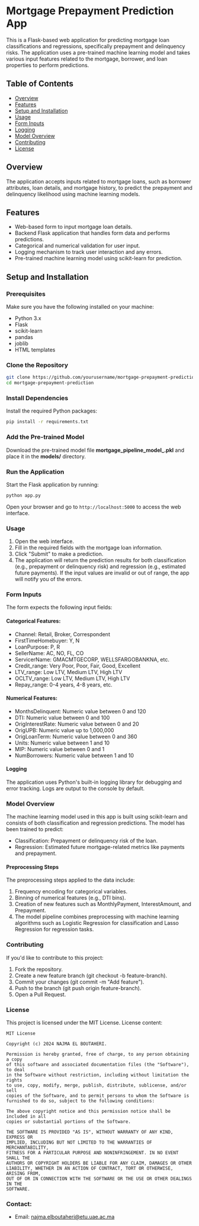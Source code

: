 # Mortgage Prepayment Prediction App

This is a Flask-based web application for predicting mortgage loan classifications and regressions, specifically prepayment and delinquency risks. The application uses a pre-trained machine learning model and takes various input features related to the mortgage, borrower, and loan properties to perform predictions.

## Table of Contents
- [Overview](#overview)
- [Features](#features)
- [Setup and Installation](#setup-and-installation)
- [Usage](#usage)
- [Form Inputs](#form-inputs)
- [Logging](#logging)
- [Model Overview](#model-overview)
- [Contributing](#contributing)
- [License](#license)

## Overview
The application accepts inputs related to mortgage loans, such as borrower attributes, loan details, and mortgage history, to predict the prepayment and delinquency likelihood using machine learning models.

## Features
- Web-based form to input mortgage loan details.
- Backend Flask application that handles form data and performs predictions.
- Categorical and numerical validation for user input.
- Logging mechanism to track user interaction and any errors.
- Pre-trained machine learning model using scikit-learn for prediction.

## Setup and Installation

### Prerequisites
Make sure you have the following installed on your machine:
- Python 3.x
- Flask
- scikit-learn
- pandas
- joblib
- HTML templates

### Clone the Repository
```bash
git clone https://github.com/yourusername/mortgage-prepayment-prediction.git
cd mortgage-prepayment-prediction
```

### Install Dependencies
Install the required Python packages:
```bash
pip install -r requirements.txt
```

### Add the Pre-trained Model
Download the pre-trained model file **mortgage_pipeline_model_.pkl** and place it in the **models/** directory.

### Run the Application
Start the Flask application by running:
```bash
python app.py
```
Open your browser and go to ```http://localhost:5000``` to access the web interface.

### Usage
1. Open the web interface.
2. Fill in the required fields with the mortgage loan information.
3. Click "Submit" to make a prediction.
3. The application will return the prediction results for both classification (e.g., prepayment or delinquency risk) and regression (e.g., estimated future payments).
If the input values are invalid or out of range, the app will notify you of the errors.

### Form Inputs
The form expects the following input fields:

#### Categorical Features:
- Channel: Retail, Broker, Correspondent
- FirstTimeHomebuyer: Y, N
- LoanPurpose: P, R
- SellerName: AC, NO, FL, CO
- ServicerName: GMACMTGECORP, WELLSFARGOBANKNA, etc.
- Credit_range: Very Poor, Poor, Fair, Good, Excellent
- LTV_range: Low LTV, Medium LTV, High LTV
- OCLTV_range: Low LTV, Medium LTV, High LTV
- Repay_range: 0-4 years, 4-8 years, etc.
#### Numerical Features:
- MonthsDelinquent: Numeric value between 0 and 120
- DTI: Numeric value between 0 and 100
- OrigInterestRate: Numeric value between 0 and 20
- OrigUPB: Numeric value up to 1,000,000
- OrigLoanTerm: Numeric value between 0 and 360
- Units: Numeric value between 1 and 10
- MIP: Numeric value between 0 and 1
- NumBorrowers: Numeric value between 1 and 10
#### Logging
The application uses Python's built-in logging library for debugging and error tracking. Logs are output to the console by default.

### Model Overview
The machine learning model used in this app is built using scikit-learn and consists of both classification and regression predictions. The model has been trained to predict:

- Classification: Prepayment or delinquency risk of the loan.
- Regression: Estimated future mortgage-related metrics like payments and prepayment.
#### Preprocessing Steps
The preprocessing steps applied to the data include:

1. Frequency encoding for categorical variables.
2. Binning of numerical features (e.g., DTI bins).
3. Creation of new features such as MonthlyPayment, InterestAmount, and Prepayment.
4. The model pipeline combines preprocessing with machine learning algorithms such as Logistic Regression for classification and Lasso Regression for regression tasks.

### Contributing
If you'd like to contribute to this project:

1. Fork the repository.
2. Create a new feature branch (git checkout -b feature-branch).
3. Commit your changes (git commit -m "Add feature").
4. Push to the branch (git push origin feature-branch).
5. Open a Pull Request.

### License

This project is licensed under the MIT License.
License content:
```
MIT License

Copyright (c) 2024 NAJMA EL BOUTAHERI.

Permission is hereby granted, free of charge, to any person obtaining a copy
of this software and associated documentation files (the "Software"), to deal
in the Software without restriction, including without limitation the rights
to use, copy, modify, merge, publish, distribute, sublicense, and/or sell
copies of the Software, and to permit persons to whom the Software is
furnished to do so, subject to the following conditions:

The above copyright notice and this permission notice shall be included in all
copies or substantial portions of the Software.

THE SOFTWARE IS PROVIDED "AS IS", WITHOUT WARRANTY OF ANY KIND, EXPRESS OR
IMPLIED, INCLUDING BUT NOT LIMITED TO THE WARRANTIES OF MERCHANTABILITY,
FITNESS FOR A PARTICULAR PURPOSE AND NONINFRINGEMENT. IN NO EVENT SHALL THE
AUTHORS OR COPYRIGHT HOLDERS BE LIABLE FOR ANY CLAIM, DAMAGES OR OTHER
LIABILITY, WHETHER IN AN ACTION OF CONTRACT, TORT OR OTHERWISE, ARISING FROM,
OUT OF OR IN CONNECTION WITH THE SOFTWARE OR THE USE OR OTHER DEALINGS IN THE
SOFTWARE.
```
### Contact:
- Email: najma.elboutaheri@etu.uae.ac.ma
